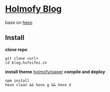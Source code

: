 # [Holmofy Blog](https://blog.hufeifei.cn)

base on [hexo](https://hexo.io/zh-cn/)

## Install

**clone repo**
```
git clone <url>
cd blog.hufeifei.cn
```
**install theme**
[holmofy/paper](https://github.com/holmofy/hexo-theme-paper)
**compile and deploy**
```
npm install
hexo clean && hexo g && hexo d
```

